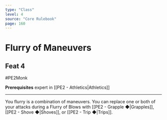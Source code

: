 ```yaml
---
type: "Class"
level: 4
source: "Core Rulebook"
page: 160
---
```

# Flurry of Maneuvers
## Feat 4
#PE2Monk

**Prerequisites** expert in [[PE2 - Athletics|Athletics]]

---
You flurry is a combination of maneuvers. You can replace one or both of your attacks during a Flurry of Blows with [[PE2 - Grapple ◆|Grapples]], [[PE2 - Shove ◆|Shoves]], or [[PE2 - Trip ◆|Trips]].